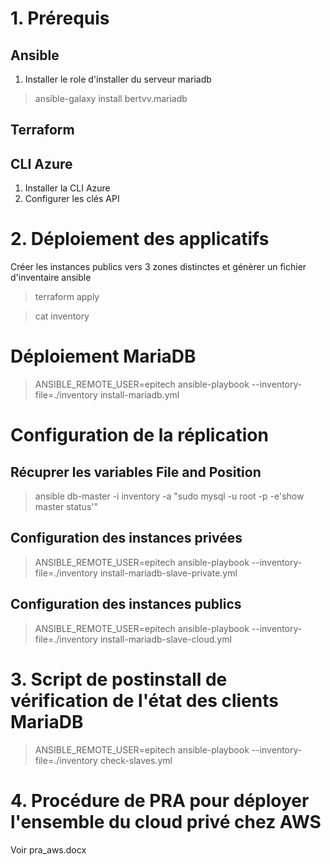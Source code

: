 # 1. Prérequis
## Ansible
1. Installer le role d'installer du serveur mariadb
> ansible-galaxy install bertvv.mariadb
## Terraform
## CLI Azure
1. Installer la CLI Azure
2. Configurer les clés API

# 2. Déploiement des applicatifs
Créer les instances publics vers 3 zones distinctes et génèrer un fichier d'inventaire ansible
> terraform apply

> cat inventory

# Déploiement MariaDB 
> ANSIBLE_REMOTE_USER=epitech ansible-playbook --inventory-file=./inventory install-mariadb.yml

# Configuration de la réplication
## Récuprer les variables File and Position
> ansible db-master -i inventory -a "sudo mysql -u root -p -e'show master status'"

## Configuration des instances privées
> ANSIBLE_REMOTE_USER=epitech ansible-playbook --inventory-file=./inventory install-mariadb-slave-private.yml

## Configuration des instances publics
> ANSIBLE_REMOTE_USER=epitech ansible-playbook --inventory-file=./inventory install-mariadb-slave-cloud.yml

# 3. Script de postinstall de vérification de l'état des clients MariaDB

> ANSIBLE_REMOTE_USER=epitech ansible-playbook --inventory-file=./inventory check-slaves.yml

# 4. Procédure de PRA pour déployer l'ensemble du cloud privé chez AWS
Voir pra_aws.docx
